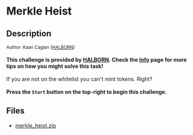 # Merkle Heist

## Description

<small>Author: Kaan Caglan (<a href="https://halborn.com">HALBORN</a>)</small><br><br><b> This challenge is provided by <a href="https://halborn.com">HALBORN</a>. Check the <a href="/web3">Info</a> page for more tips on how you might solve this task! </b> <br><br> If you are not on the whitelist you can't mint tokens. Right? <br><br> <b>Press the <code>Start</code> button on the top-right to begin this challenge.</b>


## Files

* [merkle_heist.zip](files/merkle_heist.zip)

